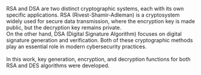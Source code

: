 RSA and DSA are two distinct cryptographic systems, each with its own specific applications. RSA (Rivest-Shamir-Adleman) is a cryptosystem widely used for secure data transmission, where the encryption key is made public, but the decryption key remains private.<br>
On the other hand, DSA (Digital Signature Algorithm) focuses on digital signature generation and verification. Both of these cryptographic methods play an essential role in modern cybersecurity practices.<br><br>
In this work, key generation, encryption, and decryption functions for both RSA and DES algorithms were developed.
